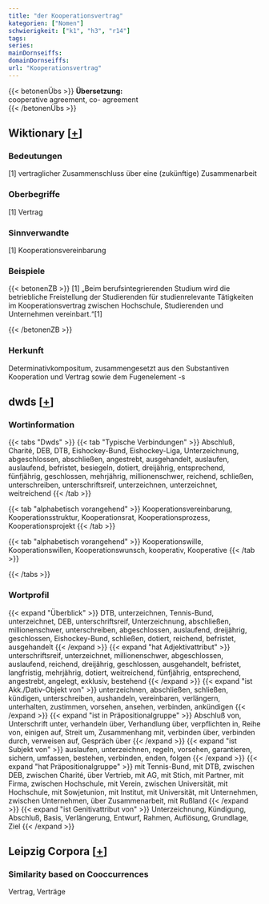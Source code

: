 ```yaml
---
title: "der Kooperationsvertrag"
kategorien: ["Nomen"]
schwierigkeit: ["k1", "h3", "r14"]
tags:
series:
mainDornseiffs:
domainDornseiffs:
url: "Kooperationsvertrag"
---
```


{{< betonenÜbs >}}
**Übersetzung:**  
cooperative agreement, co- agreement  
{{< /betonenÜbs >}}

## Wiktionary [[+](https://de.wiktionary.org/wiki/Kooperationsvertrag)]

### Bedeutungen
[1] vertraglicher Zusammenschluss über eine (zukünftige) Zusammenarbeit  

### Oberbegriffe
[1] Vertrag  

### Sinnverwandte
[1] Kooperationsvereinbarung  

### Beispiele
{{< betonenZB >}}
[1] „Beim berufsintegrierenden Studium wird die betriebliche Freistellung der Studierenden für studienrelevante Tätigkeiten im Kooperationsvertrag zwischen Hochschule, Studierenden und Unternehmen vereinbart.“[1]  

{{< /betonenZB >}}
### Herkunft
Determinativkompositum, zusammengesetzt aus den Substantiven Kooperation und Vertrag sowie dem Fugenelement -s  



## dwds [[+](https://www.dwds.de/wb/Kooperationsvertrag)]

### Wortinformation
{{< tabs "Dwds" >}}
{{< tab "Typische Verbindungen" >}}
Abschluß, Charité, DEB, DTB, Eishockey-Bund, Eishockey-Liga, Unterzeichnung, abgeschlossen, abschließen, angestrebt, ausgehandelt, auslaufen, auslaufend, befristet, besiegeln, dotiert, dreijährig, entsprechend, fünfjährig, geschlossen, mehrjährig, millionenschwer, reichend, schließen, unterschreiben, unterschriftsreif, unterzeichnen, unterzeichnet, weitreichend
{{< /tab >}}

{{< tab "alphabetisch vorangehend" >}}
Kooperationsvereinbarung, Kooperationsstruktur, Kooperationsrat, Kooperationsprozess, Kooperationsprojekt
{{< /tab >}}

{{< tab "alphabetisch vorangehend" >}}
Kooperationswille, Kooperationswillen, Kooperationswunsch, kooperativ, Kooperative
{{< /tab >}}

{{< /tabs >}}

### Wortprofil
{{< expand "Überblick" >}} DTB, unterzeichnen, Tennis-Bund, unterzeichnet, DEB, unterschriftsreif, Unterzeichnung, abschließen, millionenschwer, unterschreiben, abgeschlossen, auslaufend, dreijährig, geschlossen, Eishockey-Bund, schließen, dotiert, reichend, befristet, ausgehandelt {{< /expand >}}
{{< expand "hat Adjektivattribut" >}} unterschriftsreif, unterzeichnet, millionenschwer, abgeschlossen, auslaufend, reichend, dreijährig, geschlossen, ausgehandelt, befristet, langfristig, mehrjährig, dotiert, weitreichend, fünfjährig, entsprechend, angestrebt, angelegt, exklusiv, bestehend {{< /expand >}}
{{< expand "ist Akk./Dativ-Objekt von" >}} unterzeichnen, abschließen, schließen, kündigen, unterschreiben, aushandeln, vereinbaren, verlängern, unterhalten, zustimmen, vorsehen, ansehen, verbinden, ankündigen {{< /expand >}}
{{< expand "ist in Präpositionalgruppe" >}} Abschluß von, Unterschrift unter, verhandeln über, Verhandlung über, verpflichten in, Reihe von, einigen auf, Streit um, Zusammenhang mit, verbinden über, verbinden durch, verweisen auf, Gespräch über {{< /expand >}}
{{< expand "ist Subjekt von" >}} auslaufen, unterzeichnen, regeln, vorsehen, garantieren, sichern, umfassen, bestehen, verbinden, enden, folgen {{< /expand >}}
{{< expand "hat Präpositionalgruppe" >}} mit Tennis-Bund, mit DTB, zwischen DEB, zwischen Charité, über Vertrieb, mit AG, mit Stich, mit Partner, mit Firma, zwischen Hochschule, mit Verein, zwischen Universität, mit Hochschule, mit Sowjetunion, mit Institut, mit Universität, mit Unternehmen, zwischen Unternehmen, über Zusammenarbeit, mit Rußland {{< /expand >}}
{{< expand "ist Genitivattribut von" >}} Unterzeichnung, Kündigung, Abschluß, Basis, Verlängerung, Entwurf, Rahmen, Auflösung, Grundlage, Ziel {{< /expand >}}

## Leipzig Corpora [[+](https://corpora.uni-leipzig.de/en/res?word=Kooperationsvertrag&corpusId=deu_newscrawl-public_2018)]


### Similarity based on Cooccurrences
Vertrag, Verträge

